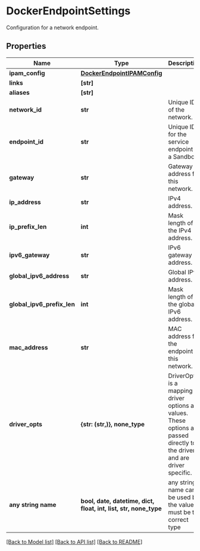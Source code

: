 # DockerEndpointSettings

Configuration for a network endpoint.

## Properties
Name | Type | Description | Notes
------------ | ------------- | ------------- | -------------
**ipam_config** | [**DockerEndpointIPAMConfig**](DockerEndpointIPAMConfig.md) |  | [optional] 
**links** | **[str]** |  | [optional] 
**aliases** | **[str]** |  | [optional] 
**network_id** | **str** | Unique ID of the network.  | [optional] 
**endpoint_id** | **str** | Unique ID for the service endpoint in a Sandbox.  | [optional] 
**gateway** | **str** | Gateway address for this network.  | [optional] 
**ip_address** | **str** | IPv4 address.  | [optional] 
**ip_prefix_len** | **int** | Mask length of the IPv4 address.  | [optional] 
**ipv6_gateway** | **str** | IPv6 gateway address.  | [optional] 
**global_ipv6_address** | **str** | Global IPv6 address.  | [optional] 
**global_ipv6_prefix_len** | **int** | Mask length of the global IPv6 address.  | [optional] 
**mac_address** | **str** | MAC address for the endpoint on this network.  | [optional] 
**driver_opts** | **{str: (str,)}, none_type** | DriverOpts is a mapping of driver options and values. These options are passed directly to the driver and are driver specific.  | [optional] 
**any string name** | **bool, date, datetime, dict, float, int, list, str, none_type** | any string name can be used but the value must be the correct type | [optional]

[[Back to Model list]](../README.md#documentation-for-models) [[Back to API list]](../README.md#documentation-for-api-endpoints) [[Back to README]](../README.md)


